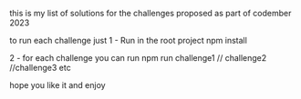 this is my list of solutions for the challenges proposed as part of codember 2023

to run each challenge just 
1 - Run in the root project npm install

2 - for each challenge you can run npm run challenge1 // challenge2 //challenge3 etc

hope you like it and enjoy 